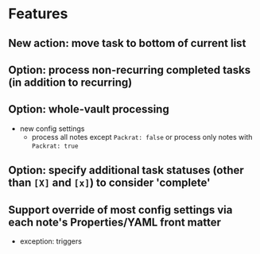 # Features
## New action: move task to bottom of current list
## Option: process non-recurring completed tasks (in addition to recurring)
## Option:  whole-vault processing
- new config settings
  - process all notes except `Packrat: false` or process only notes with `Packrat: true`
## Option: specify additional task statuses (other than `[X]` and `[x]`) to consider 'complete'
## Support override of most config settings via each note's Properties/YAML front matter
- exception: triggers
